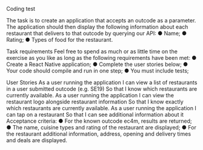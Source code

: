 Coding test
 
The task is to create an application that accepts an outcode as a parameter. The application should
then display the following information about each restaurant that delivers to that outcode by
querying our API:
● Name;
● Rating;
● Types of food for the restaurant.

Task requirements
Feel free to spend as much or as little time on the exercise as you like as long as the following
requirements have been met:
● Create a React Native application;
● Complete the user stories below;
● Your code should compile and run in one step;
● You must include tests;

User Stories
As a user running the application
I can view a list of restaurants in a user submitted outcode (e.g. SE19)
So that I know which restaurants are currently available.
As a user running the application
I can view the restaurant logo alongside restaurant information
So that I know exactly which restaurants are currently available.
As a user running the application
I can tap on a restaurant
So that I can see additional information about it
Acceptance criteria:
● For the known outcode ec4m, results are returned;
● The name, cuisine types and rating of the restaurant are displayed;
● For the restaurant additional information, address, opening and delivery times and deals are
displayed.

